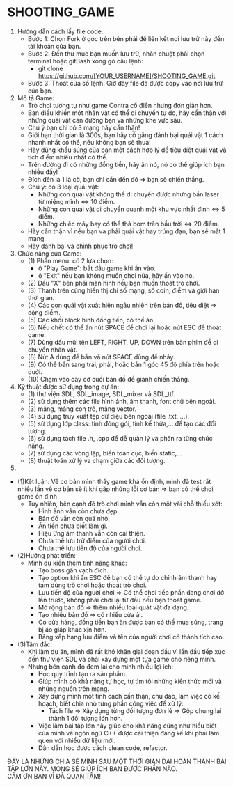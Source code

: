 # SHOOTING_GAME
1. Hướng dẫn cách lấy file code.  
    - Bước 1: Chọn Fork ở góc trên bên phải để liên kết nơi lưu trữ này đến tài khoản của bạn.  
    - Bước 2: Đến thư mục bạn muốn lưu trữ, nhân chuột phải chọn terminal hoặc gitBash xong gõ câu lệnh:  
        - git clone https://github.com/[YOUR_USERNAME]/SHOOTING_GAME.git  
    - Bước 3: Thoát cửa sổ lệnh. Giờ đây file đã được copy vào nơi lưu trữ của bạn.  
2. Mô tả Game:  
    - Trò chơi tương tự như game Contra cổ điển nhưng đơn giản hơn.   
    - Bạn điều khiển một nhân vật có thể di chuyển tự do, hãy cẩn thận với những quái vật cản đường bạn và những khe vực sâu.  
    - Chú ý bạn chỉ có 3 mạng hãy cẩn thận!  
    - Giới hạn thời gian là 300s, bạn hãy cố gắng đánh bại quái vật 1 cách nhanh nhất có thể, nếu không bạn sẽ thua!  
    - Hãy dùng khẩu súng của bạn một cách hợp lý để tiêu diệt quái vật và tích điểm nhiều nhất có thể.  
    - Trên đường đi có những đồng tiền, hãy ăn nó, nó có thể giúp ích bạn nhiều đấy!  
    - Đích đến là 1 lá cờ, bạn chỉ cần đến đó => bạn sẽ chiến thắng.  
    - Chú ý: có 3 loại quái vật:  
      - Những con quái vật không thể di chuyển được nhưng bắn laser từ miệng mình <=> 10 điểm.  
      - Những con quái vật di chuyển quanh một khu vực nhất định <=> 5 điểm.  
      - Những chiêc máy bay có thể thả bom trên bầu trời <=> 20 điểm.  
    - Hãy cẩn thận vì nếu bạn va phải quái vật hay trúng đạn, bạn sẽ mất 1 mạng.  
    - Hãy đánh bại và chinh phục trò chơi!  
3. Chức năng của Game:  
   - (1) Phần menu: có 2 lựa chọn:  
        -  ô "Play Game": bắt đầu game khi ấn vào.  
        -  ô "Exit" nếu bạn không muốn chơi nữa, hãy ấn vào nó.  
   - (2) Dấu "X" bên phải màn hình nếu bạn muốn thoát trò chơi.  
   - (3) Thanh trên cùng hiển thị chỉ số mạng, số coin, điểm và giới hạn thời gian.  
   - (4) Các con quái vật xuất hiện ngẫu nhiên trên bản đồ, tiêu diệt => cộng điểm.  
   - (5) Các khối block hình đồng tiền, có thể ăn.  
   - (6) Nếu chết có thể ấn nút SPACE để chơi lại hoặc nút ESC để thoát game.  
   - (7) Dùng dấu mũi tên LEFT, RIGHT, UP, DOWN trên bàn phím để di chuyển nhân vật.  
   - (8) Nút A dùng để bắn và nút SPACE dùng để nhảy.  
   - (9) Có thể bắn sang trái, phải, hoặc bắn 1 góc 45 độ phía trên hoặc dưới.  
   - (10) Chạm vào cây cờ cuối bản đồ để giành chiến thắng.  
4. Kỹ thuật được sử dụng trong dự án:  
    - (1) thư viện SDL, SDL_image, SDL_mixer và SDL_ttf.  
    - (2) sử dụng thêm các file hình ảnh, âm thanh, font chữ bên ngoài.  
    - (3) mảng, mảng con trỏ, mảng vector.  
    - (4) sử dụng truy xuất tệp dữ diệu bên ngoài (file .txt, ...).  
    - (5) sử dụng lớp class: tính đóng gói, tính kế thừa,... để tạo các đối tượng.  
    - (6) sử dụng tách file .h, .cpp để dễ quản lý và phân ra từng chức năng.  
    - (7) sử dụng các vòng lặp, biến toàn cục, biến static,...  
    - (8) thuật toán xử lý va chạm giữa các đối tượng.  
5.   
 - (1)Kết luận: Về cơ bản mình thấy game khá ổn định, mình đã test rất nhiều lần về cơ bản sẽ ít khi gặp những lỗi cơ bản => bạn có thể chơi game ổn định   
   - Tuy nhiên, bên cạnh đó trò chơi mình vẫn còn một vài chỗ thiếu xót:
      - Hình ảnh vẫn còn chưa đẹp.
      - Bản đồ vẫn còn quá nhỏ.  
      - Ăn tiền chưa biết làm gì.  
      - Hiệu ứng âm thanh vẫn còn cải thiện.  
      - Chưa thể lưu trữ điểm của người chơi.  
      - Chưa thể lưu tiến độ của người chơi.
 - (2)Hướng phát triển:  
    - Mình dự kiến thêm tính năng khác:  
      - Tạo boss gần vạch đích.  
      - Tạo option khi ấn ESC để bạn có thể tự do chỉnh âm thanh hay tạm dừng trò chơi hoặc thoát trò chơi.  
      - Lưu tiến độ của người chơi => Có thể chơi tiếp phần đang chơi dở lần trước, không phải chơi lại từ đầu nếu bạn thoát game.  
      - Mở rộng bản đồ => thêm nhiều loại quát vật đa dạng.  
      - Tạo nhiều bản đồ => có nhiều cửa ải.  
      - Có cửa hàng, đồng tiền bạn ăn được bạn có thể mua súng, trang bị áo giáp khác xịn hơn.  
      - Bảng xếp hạng lưu điểm và tên của người chơi có thành tích cao.  
 - (3)Tâm đắc:  
    - Khi làm dự án, mình đã rất khó khăn giai đoạn đầu vì lần đầu tiếp xúc đến thư viện SDL và phải xây dựng một tựa game cho riêng mình.  
    - Nhưng bên cạnh đó đem lại cho mình nhiều lợi ích:  
      - Học quy trình tạo ra sản phẩm.  
      - Giúp mình có khả năng tự học, tự tìm tòi những kiến thức mới và những nguồn trên mạng.  
      - Xây dựng mình một tính cách cẩn thận, chu đáo, làm việc có kế hoạch, biết chia nhỏ từng phần công việc để xử lý:  
        - Tách file => Xây dựng từng đối tượng đơn lẻ => Gộp chung lại thành 1 đối tượng lớn hơn.  
      - Việc làm bài tập lớn này giúp cho khả năng cũng như hiểu biết của mình về ngôn ngữ C++ được cải thiện đáng kể khi phải làm quen với nhiều dữ liệu mới.  
      - Dần dần học được cách clean code, refactor.  
        
ĐÂY LÀ NHỮNG CHIA SẺ MÌNH SAU MỘT THỜI GIAN DÀI HOÀN THÀNH BÀI TẬP LỚN NÀY. MONG SẼ GIÚP ÍCH BẠN ĐƯỢC PHẦN NÀO.   
CẢM ƠN BẠN VÌ ĐÃ QUAN TÂM!  
  
      
    
  
   
 
